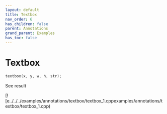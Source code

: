 ```yaml
---
layout: default
title: Textbox
nav_order: 6
has_children: false
parent: Annotations
grand_parent: Examples
has_toc: false
---
```

# Textbox

```cpp
textbox(x, y, w, h, str);
```


See result

[![e../../../examples/annotations/textbox/textbox_1.cppexamples/annotations/textbox/textbox_1.cpp)





